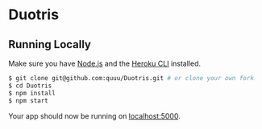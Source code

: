 # Duotris


## Running Locally

Make sure you have [Node.js](http://nodejs.org/) and the [Heroku CLI](https://cli.heroku.com/) installed.

```sh
$ git clone git@github.com:quuu/Duotris.git # or clone your own fork
$ cd Duotris
$ npm install
$ npm start
```

Your app should now be running on [localhost:5000](http://localhost:5000/).

